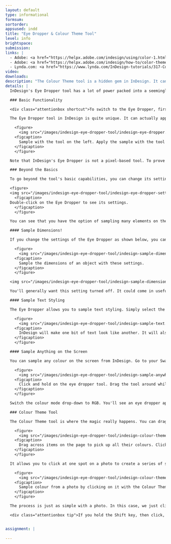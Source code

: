 ```yaml
---
layout: default
type: informational
formsum:
sortorder:
appsused: indd
title: "Eye Dropper & Colour Theme Tool"
level: info
brightspace:
submission:
links: |
  - Adobe: <a href="https://helpx.adobe.com/indesign/using/color-1.html" class="" target="_blank" title="InDesign: Apply Colour">Apply Colour in InDesign</a>
  - Adobe: <a href="https://helpx.adobe.com/indesign/how-to/color-theme-tool.html" class="" target="_blank">Colour Theme Tool</a>
  - Lynda.com: <a href="https://www.lynda.com/InDesign-tutorials/317-Color-fills-Eye-Dropper/85324/670543-4.html?srchtrk=index%3a1%0alinktypeid%3a2%0aq%3aindesign+colour+theme+tool%0apage%3a1%0as%3arelevance%0asa%3atrue%0aproducttypeid%3a2" class="" target="_blank">Eye Dropper</a> 
video: 
downloads: 
description: "The Colour Theme tool is a hidden gem in InDesign. It can sample colour and even apply colour. It can magically pull a whole colour theme from a photo for you to use in your designs. Let's try it out!"
details: |
  InDesign's Eye Dropper tool has a lot of power packed into a seemingly trivial tool.

  ### Basic Functionality

  <div class="attentionbox shortcut">To switch to the Eye Dropper, first hit Escape to ensure your cursor is not in a text frame. Now it's safe to hit i.</div>

  The Eye Dropper tool in InDesign is quite unique. It can actually apply colour. Use it to click on a colour. You'll notice that the tool icon flips over. That's the 

    <figure>
      <img src="/images/indesign-eye-dropper-tool/indesign-eye-dropper.jpg" class="size75" alt="InDesign Eye Dropper Tool">
    <figcaption>
      Sample with the tool on the left. Apply the sample with the tool on the right.
    </figcaption>
    </figure>

  Note that InDesign's Eye Dropper is not a pixel-based tool. To prove it, sample a gradient. It will not sample the spot where you clicked, like Photoshop would do. It works like Illustrator does. It will sample the whole gradient.

  ### Beyond the Basics

  To go beyond the tool's basic capabilities, you can change its settings. Double-click on the Eye Dropper to open its settings dialogue. You can see that it can sample much more than just colours.

  <figure>
  <img src="/images/indesign-eye-dropper-tool/indesign-eye-dropper-settings.jpg" class="size75" alt="InDesign Eye Dropper Tool Settings">    
    <figcaption>
  Double-click on the Eye Dropper to see its settings.
    </figcaption>
    </figure>

  You can see that you have the option of sampling many elements on the page. The default settings are good for most users most of the time.

  #### Sample Dimensions!

  If you change the settings of the Eye Dropper as shown below, you can sample the size of objects on the page.

    <figure>
      <img src="/images/indesign-eye-dropper-tool/indesign-sample-dimensions.jpg" class="size75" alt="InDesign sample dimensions">
    <figcaption>
      Sample the dimensions of an object with these settings.
    </figcaption>
    </figure>

  <img src="/images/indesign-eye-dropper-tool/indesign-sample-dimensions.gif" class="size100 borderdarkgrey1" alt="Sample the size of objects with the eye dropper">

  You'll generally want this setting turned off. It could come in useful in very specific cases.

  #### Sample Text Styling

  The Eye Dropper allows you to sample text styling. Simply select the text you want to affect, then click on the text you want it to look like. It will even pick up its style sheets.

    <figure>
      <img src="/images/indesign-eye-dropper-tool/indesign-sample-text.jpg" class="size100" alt="indesign sample text">
    <figcaption>
      InDesign will make one bit of text look like another. It will also apply the original's style sheet.
    </figcaption>
    </figure>

  #### Sample Anything on the Screen

  You can sample any colour on the screen from InDesign. Go to your Swatches panel. Option-click on the New Swatch button.

    <figure>
      <img src="/images/indesign-eye-dropper-tool/indesign-sample-anywhere.jpg" class="size75" alt="Sample any colour on your screen.">
    <figcaption>
      Click and hold on the eye dropper tool. Drag the tool around while holding down your mouse. You can sample any colour on your screen -- even outside InDesign!
    </figcaption>
    </figure>

  Switch the colour mode drop-down to RGB. You'll see an eye dropper appear at the bottom of the dialogue. Click and hold on it and drag around the screen.

  ### Colour Theme Tool

  The Colour Theme tool is where the magic really happens. You can drag across multiple items on the page to quickly pick up their colours.

    <figure>
      <img src="/images/indesign-eye-dropper-tool/indesign-colour-theme-shapes.gif" class="size100 borderdarkgrey1" alt="Colour theme tool">
    <figcaption>
      Drag across items on the page to pick up all their colours. Click to add them to the Swatches panel.
    </figcaption>
    </figure>

  It allows you to click at one spot on a photo to create a series of swatches based on the colours in that photo. Note how they appear in the theme panel as soon as we drag. All you need to do is click to add them to your Swatches panel.

    <figure>
      <img src="/images/indesign-eye-dropper-tool/indesign-colour-theme-photo.gif" class="size75 borderdarkgrey1" alt="Sample colours from a photo in InDesign.">
    <figcaption>
      Sample colour from a photo by clicking on it with the Colour Theme tool.
    </figcaption>
    </figure>

  The process is just as simple with a photo. In this case, we just click on the photo. You have the option to choose a different theme in the drop-down menu.

  <div class="attentionbox tip">If you hold the Shift key, then click, you can set the base colour for the them. Give it a go!</div>


assignment: |
  
---
```

